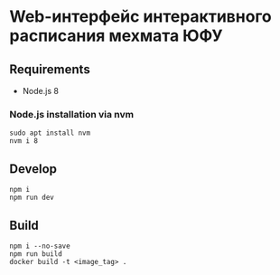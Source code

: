 # Web-интерфейс интерактивного расписания мехмата ЮФУ


## Requirements

* Node.js 8

### Node.js installation via nvm

```
sudo apt install nvm
nvm i 8
```


## Develop

```
npm i
npm run dev
```


## Build

```
npm i --no-save
npm run build
docker build -t <image_tag> .
```
